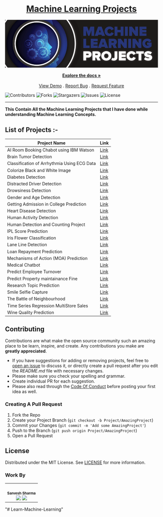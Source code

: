 <div Align="center"><h1> <a href="https://shsarv.github.io/Machine-Learning-Projects/">Machine Learning Projects </a></h1><img alt="GIF" src="01%20Start/resources/a.png"/></div>

<p align="center">
    <a href="https://github.com/shsarv/Machine-Learning-Projects"><strong>Explore the docs »</strong></a>
    <br/>
    <br/>
    <a href="https://github.com/shsarv/Machine-Learning-Projects">View Demo</a>
    .
    <a href="https://github.com/shsarv/Machine-Learning-Projects/issues">Report Bug</a>
    .
    <a href="https://github.com/shsarv/Machine-Learning-Projects/issues">Request Feature</a>
  </p>
</p>


![Contributors](https://img.shields.io/github/contributors/shsarv/Machine-Learning-Projects?color=dark-green) ![Forks](https://img.shields.io/github/forks/shsarv/Machine-Learning-Projects?style=social) ![Stargazers](https://img.shields.io/github/stars/shsarv/Machine-Learning-Projects?style=social) ![Issues](https://img.shields.io/github/issues/shsarv/Machine-Learning-Projects) ![License](https://img.shields.io/github/license/shsarv/Machine-Learning-Projects) 

------------------

**This Contain All the Machine Learning Projects that I have done while understanding Machine Learning Concepts.**


## List of Projects :-

| Project Name                                | Link                                                                                                                                 |
|---------------------------------------------|--------------------------------------------------------------------------------------------------------------------------------------|
| AI Room Booking Chabot using IBM Watson     | [Link](https://github.com/shsarv/Machine-Learning-Projects/tree/main/AI%20Room%20Booking%20Chatbot%20%5BIBM%20WATSON%5D)             |
| Brain Tumor Detection                       | [Link](https://github.com/shsarv/Machine-Learning-Projects/tree/main/BRAIN%20TUMOR%20DETECTION%20%5BEND%202%20END%5D)                |
| Classification of Arrhythmia Using ECG Data | [Link](https://github.com/shsarv/Machine-Learning-Projects/tree/main/Classification%20of%20Arrhythmia%20%5BECG%20DATA%5D)            |
| Colorize Black and White Image              | [Link](https://github.com/shsarv/Machine-Learning-Projects/tree/main/Colorize%20Black%20%26%20white%20images%20%5BOPEN%20CV%5D)      |
| Diabetes Detection                          | [Link](https://github.com/shsarv/Machine-Learning-Projects/tree/main/Diabetes%20Prediction%20%5BEND%202%20END%5D)                    |
| Distracted Driver Detection                 | [Link](https://github.com/shsarv/Machine-Learning-Projects/tree/main/Distracted%20Driver%20Detection)                                |
| Drowsiness Detection                        | [Link](https://github.com/shsarv/Machine-Learning-Projects/tree/main/Drowsiness%20detection%20%5BOPEN%20CV%5D)                       |
| Gender and Age Detection                    | [Link](https://github.com/shsarv/Machine-Learning-Projects/tree/main/Gender%20and%20age%20detection%20using%20deep%20learning)       |
| Getting Admission in College Prediction     | [Link](https://github.com/shsarv/Machine-Learning-Projects/tree/main/Getting%20Admission%20in%20College%20Prediction)                |
| Heart Disease Detection                     | [Link](https://github.com/shsarv/Machine-Learning-Projects/tree/main/Heart%20Disease%20Prediction%20%5BEND%202%20END%5D)             |
| Human Activity Detection                    | [Link](https://github.com/shsarv/Machine-Learning-Projects/tree/main/Human%20Activity%20Detection)                                   |
| Human Detection and Counting Project        | [Link](https://github.com/shsarv/Machine-Learning-Projects/tree/main/Human%20Detection%20%26%20Counting%20Project%20%5BOPEN%20CV%5D) |
| IPL Score Prediction                        | [Link](https://github.com/shsarv/Machine-Learning-Projects/tree/main/IPL%20Score%20Prediction)                                       |
| Iris Flower Classification                  | [Link](https://github.com/shsarv/Machine-Learning-Projects/tree/main/Iris%20Flower%20Classification)                                 |
| Lane Line Detection                         | [Link](https://github.com/shsarv/Machine-Learning-Projects/tree/main/Lane%20Line%20Detection%20%5BOPEN%20CV%5D)                      |
| Loan Repayment Prediction                   | [Link](https://github.com/shsarv/Machine-Learning-Projects/tree/main/Loan%20Repayment%20Prediction)                                  |
| Mechanisms of Action (MOA) Prediction       | [Link](https://github.com/shsarv/Machine-Learning-Projects/tree/main/Mechanisms%20Of%20Action%20(MoA)%20Prediction)                  |
| Medical Chatbot                             | [Link](https://github.com/shsarv/Machine-Learning-Projects/tree/main/Medical%20Chatbot%20%5BEND%202%20END%5D%20%5BNLP%5D)            |
| Predict Employee Turnover                   | [Link](https://github.com/shsarv/Machine-Learning-Projects/tree/main/Predict%20Employee%20Turnover%20with%20scikitlearn)             |
| Predict Property maintainance Fine          | [Link](https://github.com/shsarv/Machine-Learning-Projects/tree/main/Predicting%20Property%20Maintenance%20Fines)                    |
| Research Topic Prediction                   | [Link](https://github.com/shsarv/Machine-Learning-Projects/tree/main/Research%20topic%20Prediction)                                  |
| Smile Selfie Capture                        | [Link](https://github.com/shsarv/Machine-Learning-Projects/tree/main/Smile%20Selfie%20Capture%20Project%20%20%5BOPEN%20CV%5D)        |
| The Battle of Neighbourhood                 | [Link](https://github.com/shsarv/Machine-Learning-Projects/tree/main/The%20Battle%20of%20Neighborhoods%20-Coursera%20capstone)       |
| Time Series Regression MultiStore Sales     | [Link](https://github.com/shsarv/Machine-Learning-Projects/tree/main/TimeSeries%20Multi%20StoreSales%20prediction)                   |
| Wine Quality Prediction                     | [Link](https://github.com/shsarv/Machine-Learning-Projects/tree/main/Wine%20Quality%20prediction)                                    |


## Contributing

Contributions are what make the open source community such an amazing place to be learn, inspire, and create. Any contributions you make are **greatly appreciated**.
* If you have suggestions for adding or removing projects, feel free to [open an issue](https://github.com/shsarv/Machine-Learning-Projects/issues/new) to discuss it, or directly create a pull request after you edit the *README.md* file with necessary changes.
* Please make sure you check your spelling and grammar.
* Create individual PR for each suggestion.
* Please also read through the [Code Of Conduct](https://github.com/shsarv/Machine-Learning-Projects/blob/main/CODE_OF_CONDUCT.md) before posting your first idea as well.

### Creating A Pull Request

1. Fork the Repo
2. Create your Project Branch (`git checkout -b Project/AmazingProject`)
3. Commit your Changes (`git commit -m 'Add some AmazingProject'`)
4. Push to the Branch (`git push origin Project/AmazingProject`)
5. Open a Pull Request

## License

Distributed under the MIT License. See [LICENSE](https://github.com/shsarv/Machine-Learning-Projects/blob/main/LICENSE.md) for more information.

### Work By
 
 <table>
  <tr>
    <td align="center"><a href="https://github.com/shsarv"><img src="https://avatars2.githubusercontent.com/u/55739302?s=400&u=1e7714cb1cbe3437a527a877486c94611f0e7ab0&v=4" width="100px;" alt=""/><br /><sub><b>Sarvesh Sharma</b></sub></a><br /><a href="https://github.com/shsarv" title="github"><img src="https://img.shields.io/github/followers/shsarv?style=social"></a> <a href="https://twitter.com/sarveshroli/" title="twitter"><img src="https://img.shields.io/twitter/follow/sarveshroli?label=twitter&style=social"></a></td>
   <tr>
  <table>
"# Learn-Machine-Learning" 
